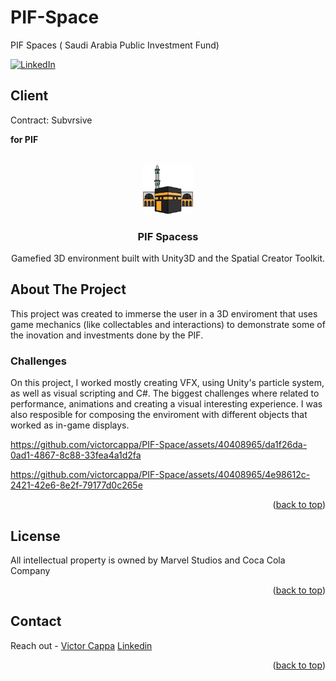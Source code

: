 # PIF-Space
PIF Spaces ( Saudi Arabia Public Investment Fund)

<div id="top"></div>

[![LinkedIn][linkedin-shield]][linkedin-url]

<h2>Client</h2>
<p>Contract: Subvrsive</p>
<p><b>for PIF</b></p>


<!-- PROJECT LOGO -->
 

<br />
<div align="center">
  <a href="https://github.com/victorcappa/PIF-Space">
    <img src="logo.png" alt="Logo" width="80" height="80">
  </a>

<h3 align="center">PIF Spacess</h3>

  <p align="center">
Gamefied 3D environment built with Unity3D and the Spatial Creator Toolkit.
  </p>
 
</div>



<!-- ABOUT THE PROJECT -->
## About The Project

 
<p align="left">
 <p> This project was created to immerse the user in a 3D enviroment that uses game mechanics (like collectables and interactions) to demonstrate some of the inovation and investments done by the PIF.</p>
 
  <h3>Challenges</h3
   <p>
On this project, I worked mostly creating VFX, using Unity's particle system, as well as visual scripting and C#. The biggest challenges where related to performance, animations and creating a visual interesting experience. I was also resposible for composing the enviroment with different objects that worked as in-game displays.
   </p>



https://github.com/victorcappa/PIF-Space/assets/40408965/da1f26da-0ad1-4867-8c88-33fea4a1d2fa



https://github.com/victorcappa/PIF-Space/assets/40408965/4e98612c-2421-42e6-8e2f-79177d0c265e




<p align="right">(<a href="#top">back to top</a>)</p>


<!-- LICENSE -->
## License

All intellectual property is owned by Marvel Studios and Coca Cola Company

<p align="right">(<a href="#top">back to top</a>)</p>


<!-- CONTACT -->
## Contact

Reach out - <a href = "mailto: cappacurta@gmail.com.com">Victor Cappa</a>
<a href="https://www.linkedin.com/in/victor-cappa-50839788/">Linkedin</a>

<p align="right">(<a href="#top">back to top</a>)</p>

[linkedin-shield]: https://img.shields.io/badge/-LinkedIn-black.svg?style=for-the-badge&logo=linkedin&colorB=555
[linkedin-url]: https://www.linkedin.com/in/victor-cappa-50839788/

